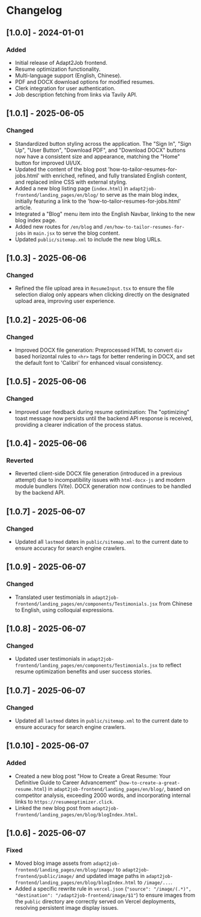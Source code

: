 # Changelog

## [1.0.0] - 2024-01-01

### Added
- Initial release of Adapt2Job frontend.
- Resume optimization functionality.
- Multi-language support (English, Chinese).
- PDF and DOCX download options for modified resumes.
- Clerk integration for user authentication.
- Job description fetching from links via Tavily API.

## [1.0.1] - 2025-06-05

### Changed
- Standardized button styling across the application. The "Sign In", "Sign Up", "User Button", "Download PDF", and "Download DOCX" buttons now have a consistent size and appearance, matching the "Home" button for improved UI/UX.
- Updated the content of the blog post 'how-to-tailor-resumes-for-jobs.html' with enriched, refined, and fully translated English content, and replaced inline CSS with external styling.
- Added a new blog listing page (`index.html`) in `adapt2job-frontend/landing_pages/en/blog/` to serve as the main blog index, initially featuring a link to the 'how-to-tailor-resumes-for-jobs.html' article.
- Integrated a "Blog" menu item into the English Navbar, linking to the new blog index page.
- Added new routes for `/en/blog` and `/en/how-to-tailor-resumes-for-jobs` in `main.jsx` to serve the blog content.
- Updated `public/sitemap.xml` to include the new blog URLs.

## [1.0.3] - 2025-06-06

### Changed
- Refined the file upload area in `ResumeInput.tsx` to ensure the file selection dialog only appears when clicking directly on the designated upload area, improving user experience.

## [1.0.2] - 2025-06-06

### Changed
- Improved DOCX file generation: Preprocessed HTML to convert `div` based horizontal rules to `<hr>` tags for better rendering in DOCX, and set the default font to 'Calibri' for enhanced visual consistency.

## [1.0.5] - 2025-06-06

### Changed
- Improved user feedback during resume optimization: The "optimizing" toast message now persists until the backend API response is received, providing a clearer indication of the process status.

## [1.0.4] - 2025-06-06

### Reverted
- Reverted client-side DOCX file generation (introduced in a previous attempt) due to incompatibility issues with `html-docx-js` and modern module bundlers (Vite). DOCX generation now continues to be handled by the backend API.

## [1.0.7] - 2025-06-07

### Changed
- Updated all `lastmod` dates in `public/sitemap.xml` to the current date to ensure accuracy for search engine crawlers.

## [1.0.9] - 2025-06-07

### Changed
- Translated user testimonials in `adapt2job-frontend/landing_pages/en/components/Testimonials.jsx` from Chinese to English, using colloquial expressions.

## [1.0.8] - 2025-06-07

### Changed
- Updated user testimonials in `adapt2job-frontend/landing_pages/en/components/Testimonials.jsx` to reflect resume optimization benefits and user success stories.

## [1.0.7] - 2025-06-07

### Changed
- Updated all `lastmod` dates in `public/sitemap.xml` to the current date to ensure accuracy for search engine crawlers.

## [1.0.10] - 2025-06-07

### Added
- Created a new blog post "How to Create a Great Resume: Your Definitive Guide to Career Advancement" (`how-to-create-a-great-resume.html`) in `adapt2job-frontend/landing_pages/en/blog/`, based on competitor analysis, exceeding 2000 words, and incorporating internal links to `https://resumeoptimizer.click`.
- Linked the new blog post from `adapt2job-frontend/landing_pages/en/blog/blogIndex.html`.

## [1.0.6] - 2025-06-07

### Fixed
- Moved blog image assets from `adapt2job-frontend/landing_pages/en/blog/image/` to `adapt2job-frontend/public/image/` and updated image paths in `adapt2job-frontend/landing_pages/en/blog/blogIndex.html` to `/image/...`.
- Added a specific rewrite rule in `vercel.json` (`"source": "/image/(.*)", "destination": "/adapt2job-frontend/image/$1"`) to ensure images from the `public` directory are correctly served on Vercel deployments, resolving persistent image display issues.
